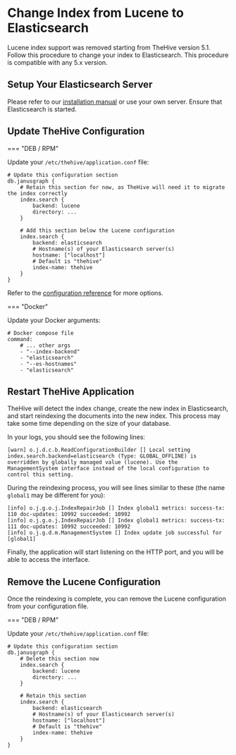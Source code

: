 
# Change Index from Lucene to Elasticsearch

Lucene index support was removed starting from TheHive version 5.1. Follow this procedure to change your index to Elasticsearch. This procedure is compatible with any 5.x version.

## Setup Your Elasticsearch Server

Please refer to our [installation manual](../installation/step-by-step-installation-guide.md) or use your own server. Ensure that Elasticsearch is started.

## Update TheHive Configuration

=== "DEB / RPM"

Update your `/etc/thehive/application.conf` file:

```plaintext
# Update this configuration section
db.janusgraph {
    # Retain this section for now, as TheHive will need it to migrate the index correctly
    index.search {
        backend: lucene
        directory: ...
    }

    # Add this section below the Lucene configuration
    index.search {
        backend: elasticsearch
        # Hostname(s) of your Elasticsearch server(s)
        hostname: ["localhost"]
        # Default is "thehive"
        index-name: thehive
    }
}
```

Refer to the [configuration reference](../configuration/database.md) for more options.

=== "Docker"

Update your Docker arguments:

```plaintext
# Docker compose file
command:
    # ... other args
    - "--index-backend"
    - "elasticsearch"
    - "--es-hostnames"
    - "elasticsearch"
```

## Restart TheHive Application

TheHive will detect the index change, create the new index in Elasticsearch, and start reindexing the documents into the new index. This process may take some time depending on the size of your database.

In your logs, you should see the following lines:

```plaintext
[warn] o.j.d.c.b.ReadConfigurationBuilder [] Local setting index.search.backend=elasticsearch (Type: GLOBAL_OFFLINE) is overridden by globally managed value (lucene). Use the ManagementSystem interface instead of the local configuration to control this setting.
```


During the reindexing process, you will see lines similar to these (the name `global1` may be different for you):

```plaintext
[info] o.j.g.o.j.IndexRepairJob [] Index global1 metrics: success-tx: 110 doc-updates: 10992 succeeded: 10992
[info] o.j.g.o.j.IndexRepairJob [] Index global1 metrics: success-tx: 111 doc-updates: 10992 succeeded: 10992
[info] o.j.g.d.m.ManagementSystem [] Index update job successful for [global1]
```

Finally, the application will start listening on the HTTP port, and you will be able to access the interface.

## Remove the Lucene Configuration

Once the reindexing is complete, you can remove the Lucene configuration from your configuration file.

=== "DEB / RPM"

Update your `/etc/thehive/application.conf` file:

```plaintext
# Update this configuration section
db.janusgraph {
    # Delete this section now
    index.search {
        backend: lucene
        directory: ...
    }

    # Retain this section
    index.search {
        backend: elasticsearch
        # Hostname(s) of your Elasticsearch server(s)
        hostname: ["localhost"]
        # Default is "thehive"
        index-name: thehive
    }
}
```
